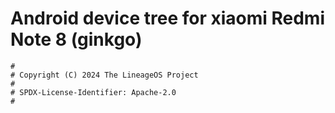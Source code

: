 # Android device tree for xiaomi Redmi Note 8 (ginkgo)

```
#
# Copyright (C) 2024 The LineageOS Project
#
# SPDX-License-Identifier: Apache-2.0
#
```
